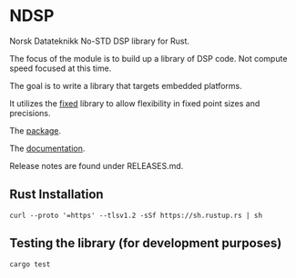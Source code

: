 # NDSP

Norsk Datateknikk No-STD DSP library for Rust.

The focus of the module is to build up a library of DSP code.
Not compute speed focused at this time.

The goal is to write a library that targets embedded platforms.

It utilizes the [fixed](https://crates.io/crates/fixed) library to allow flexibility in fixed point sizes and precisions.

The [package](https://crates.io/crates/ndsp).

The [documentation](https://docs.rs/ndsp/).

Release notes are found under RELEASES.md.

## Rust Installation

```shell
curl --proto '=https' --tlsv1.2 -sSf https://sh.rustup.rs | sh
```

## Testing the library (for development purposes)

```shell
cargo test
```
